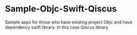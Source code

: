 # Sample-Objc-Swift-Qiscus
Sample apps for those who have existing project Objc and have dependency swift library. In this case Qiscus library
